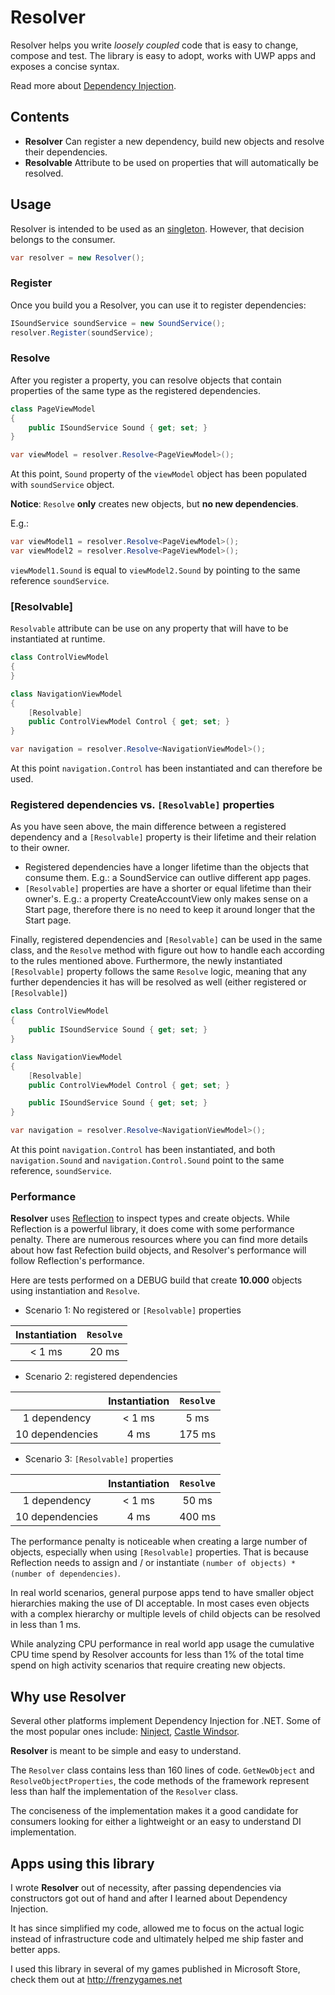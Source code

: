 # Resolver
Resolver helps you write *loosely coupled* code that is easy to change, compose and test.
The library is easy to adopt, works with UWP apps and exposes a concise syntax. 

Read more about [Dependency Injection](https://en.wikipedia.org/wiki/Dependency_injection).

## Contents
* **Resolver** Can register a new dependency, build new objects and resolve their dependencies.   
* **Resolvable** Attribute to be used on properties that will automatically be resolved. 

## Usage

Resolver is intended to be used as an [singleton](https://en.wikipedia.org/wiki/Singleton_pattern).
However, that decision belongs to the consumer.
```csharp
var resolver = new Resolver();
```

### Register ###
Once you build you a Resolver, you can use it to register dependencies:
```csharp
ISoundService soundService = new SoundService();
resolver.Register(soundService);
```

### Resolve ###
After you register a property, you can resolve objects that contain properties of the same type as the registered dependencies.

```csharp
class PageViewModel
{
    public ISoundService Sound { get; set; }
}

var viewModel = resolver.Resolve<PageViewModel>();
```
At this point, `Sound` property of the `viewModel` object has been populated with `soundService` object.

**Notice**: `Resolve` **only** creates new objects, but **no new dependencies**.

E.g.:
```csharp
var viewModel1 = resolver.Resolve<PageViewModel>();
var viewModel2 = resolver.Resolve<PageViewModel>();
```
`viewModel1.Sound` is equal to `viewModel2.Sound` by pointing to the same reference `soundService`.

### [Resolvable] ###
`Resolvable` attribute can be use on any property that will have to be instantiated at runtime.

```csharp
class ControlViewModel
{
}

class NavigationViewModel
{
    [Resolvable]
    public ControlViewModel Control { get; set; }
}

var navigation = resolver.Resolve<NavigationViewModel>();
```
At this point `navigation.Control` has been instantiated and can therefore be used.

### Registered dependencies vs. `[Resolvable]` properties ###
As you have seen above, the main difference between a registered dependency and a `[Resolvable]` property is their lifetime and their relation to their owner.
* Registered dependencies have a longer lifetime than the objects that consume them. E.g.: a SoundService can outlive different app pages.
* `[Resolvable]` properties are have a shorter or equal lifetime than their owner's. E.g.: a property CreateAccountView only makes sense on a Start page, therefore there is no need to keep it around longer that the Start page.

Finally, registered dependencies and `[Resolvable]` can be used in the same class, and the `Resolve` method with figure out how to handle each according to the rules mentioned above. Furthermore, the newly instantiated `[Resolvable]` property follows the same `Resolve` logic, meaning that any further dependencies it has will be resolved as well (either registered or `[Resolvable]`)

```csharp
class ControlViewModel
{
    public ISoundService Sound { get; set; }
}

class NavigationViewModel
{
    [Resolvable]
    public ControlViewModel Control { get; set; }

    public ISoundService Sound { get; set; }
}

var navigation = resolver.Resolve<NavigationViewModel>();
```
At this point `navigation.Control` has been instantiated, and both `navigation.Sound` and `navigation.Control.Sound` point to the same reference, `soundService`.

### Performance ###
**Resolver** uses [Reflection](https://docs.microsoft.com/en-us/dotnet/framework/reflection-and-codedom/reflection) to inspect types and create objects. While Reflection is a powerful library, it does come with some performance penalty.
There are numerous resources where you can find more details about how fast Refection build objects, and Resolver's performance will follow Reflection's performance.

Here are tests performed on a DEBUG build that create **10.000** objects using instantiation and ```Resolve```. 

* Scenario 1: No registered or `[Resolvable]` properties

|Instantiation|`Resolve`|
|:-----------:|:-----------:|
|< 1 ms       | 20 ms       |

* Scenario 2: registered dependencies

||Instantiation|`Resolve`|
|:-:|:-:|:-:|
|1 dependency|< 1 ms|5 ms|
|10 dependencies|4 ms|175 ms|

* Scenario 3: `[Resolvable]` properties

||Instantiation|`Resolve`|
|:-:|:-:|:-:|
|1 dependency|< 1 ms|50 ms|
|10 dependencies|4 ms|400 ms|

The performance penalty is noticeable when creating a large number of objects, especially when using `[Resolvable]` properties.
That is because Reflection needs to assign and / or instantiate `(number of objects) * (number of dependencies)`.

In real world scenarios, general purpose apps tend to have smaller object hierarchies making the use of DI acceptable. In most cases even objects with a complex hierarchy or multiple levels of child objects can be resolved in less than 1 ms.

While analyzing CPU performance in real world app usage the cumulative CPU time spend by Resolver accounts for less than 1% of the total time spend on high activity scenarios that require creating new objects.     

## Why use Resolver
Several other platforms implement Dependency Injection for .NET.
Some of the most popular ones include: [Ninject](http://www.ninject.org/), [Castle Windsor](https://github.com/castleproject/Windsor).

**Resolver** is meant to be simple and easy to understand.

The `Resolver` class contains less than 160 lines of code. 
`GetNewObject` and `ResolveObjectProperties`, the code methods of the framework represent less than half the implementation of the `Resolver` class.

The conciseness of the implementation makes it a good candidate for consumers looking for either a lightweight or an easy to understand DI implementation.

## Apps using this library
I wrote **Resolver** out of necessity, after passing dependencies via constructors got out of hand and after I learned about Dependency Injection.

It has since simplified my code, allowed me to focus on the actual logic instead of infrastructure code and ultimately helped me ship faster and better apps.

I used this library in several of my games published in Microsoft Store, check them out at http://frenzygames.net
